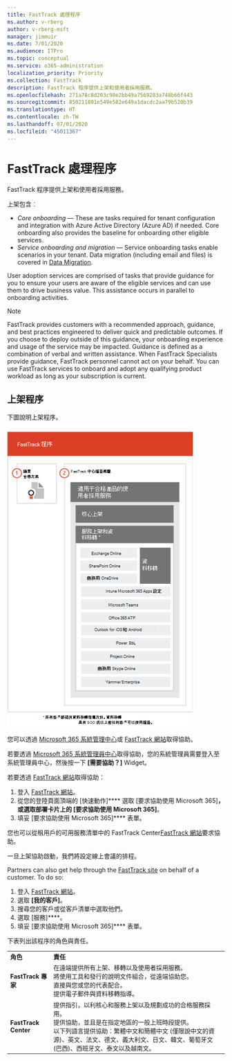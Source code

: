 ```yaml
---
title: FastTrack 處理程序
ms.author: v-rberg
author: v-rberg-msft
manager: jimmuir
ms.date: 7/01/2020
ms.audience: ITPro
ms.topic: conceptual
ms.service: o365-administration
localization_priority: Priority
ms.collection: FastTrack
description: FastTrack 程序提供上架和使用者採用服務。
ms.openlocfilehash: 271a78c8d203c90e2bb49a7569283a748b66f443
ms.sourcegitcommit: 850211891e549e582e649a1dacdc2aa79b520b39
ms.translationtype: HT
ms.contentlocale: zh-TW
ms.lasthandoff: 07/01/2020
ms.locfileid: "45011367"
---
```

# <a name="the-fasttrack-process"></a>FastTrack 處理程序

FastTrack 程序提供上架和使用者採用服務。 
  
上架包含︰
  
- *Core onboarding* — These are tasks required for tenant configuration and integration with Azure Active Directory (Azure AD) if needed. Core onboarding also provides the baseline for onboarding other eligible services. 
- *Service onboarding and migration* — Service onboarding tasks enable scenarios in your tenant. Data migration (including email and files) is covered in [Data Migration](O365-data-migration.md). 
    
User adoption services are comprised of tasks that provide guidance for you to ensure your users are aware of the eligible services and can use them to drive business value. This assistance occurs in parallel to onboarding activities.
  
> [!NOTE]
> FastTrack provides customers with a recommended approach, guidance, and best practices engineered to deliver quick and predictable outcomes. If you choose to deploy outside of this guidance, your onboarding experience and usage of the service may be impacted. Guidance is defined as a combination of verbal and written assistance. When FastTrack Specialists provide guidance, FastTrack personnel cannot act on your behalf. You can use FastTrack services to onboard and adopt any qualifying product workload as long as your subscription is current. 
  
## <a name="the-onboarding-process"></a>上架程序

下圖說明上架程序。
  
![使用上架權益的時間表](media/o365-onboarding-timeline-m365-apps.png)
  
您可以透過 [Microsoft 365 系統管理中心](https://go.microsoft.com/fwlink/?linkid=2032704)或 [FastTrack 網站](https://go.microsoft.com/fwlink/?linkid=780698)取得協助。 

若要透過 [Microsoft 365 系統管理員中心](https://go.microsoft.com/fwlink/?linkid=2032704)取得協助，您的系統管理員需要登入至系統管理員中心，然後按一下 **[需要協助？]** Widget。 

若要透過 [FastTrack 網站](https://go.microsoft.com/fwlink/?linkid=780698)取得協助： 
1.    登入 [FastTrack 網站](https://go.microsoft.com/fwlink/?linkid=780698)。 
2.    從您的登陸頁面頂端的 [快速動作]**** 選取 [要求協助使用 Microsoft 365]****，或選取部署卡片上的 [要求協助使用 Microsoft 365]****。
3.    填妥 [要求協助使用 Microsoft 365]**** 表單。 
  
 您也可以從租用戶的可用服務清單中的 FastTrack Center[FastTrack 網站](https://go.microsoft.com/fwlink/?linkid=780698)要求協助。 
    
 一旦上架協助啟動，我們將設定線上會議的排程。
    
Partners can also get help through the [FastTrack site](https://go.microsoft.com/fwlink/?linkid=780698) on behalf of a customer. To do so:
1.    登入 [FastTrack 網站](https://go.microsoft.com/fwlink/?linkid=780698)。 
2.    選取 **[我的客戶]**。
3.    搜尋您的客戶或從客戶清單中選取他們。
4.    選取 [服務]****。
5.    填妥 [要求協助使用 Microsoft 365]**** 表單。 

下表列出該程序的角色與責任。
    
|||
|:-----|:-----|
|**角色** <br/> |**責任** <br/> |
|**FastTrack 專家** <br/> |在遠端提供所有上架、移轉以及使用者採用服務。  <br/> 將使用工具和發行的說明文件組合，從遠端協助您。 <br/> 直接與您或您的代表配合。 <br/> 提供電子郵件與資料移轉指導。|
|**FastTrack Center**  <br/> |提供指引，以利核心和服務上架以及規劃成功的合格服務採用。  <br/> 提供協助，並且是在指定地區的一般上班時段提供。 <br/> 以下列語言提供協助：繁體中文和簡體中文 (僅限說中文的資源)、英文、法文、德文、義大利文、日文、韓文、葡萄牙文 (巴西)、西班牙文、泰文以及越南文。|
